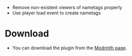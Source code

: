 - Remove non-existent viewers of nametags properly
- Use player load event to create nametags

# Download
- You can download the plugin from the [Modrinth page](https://modrinth.com/plugin/displaytags/versions).